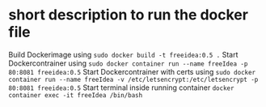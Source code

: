 # short description to run the docker file
Build Dockerimage using `sudo docker build -t freeidea:0.5 .`
Start Dockercontrainer using `sudo docker container run --name freeIdea -p 80:8081 freeidea:0.5`
Start Dockercontrainer with certs using `sudo docker container run --name freeIdea -v /etc/letsencrypt:/etc/letsencrypt -p 80:8081 freeidea:0.5`
Start terminal inside running container `docker container exec -it freeIdea /bin/bash`
